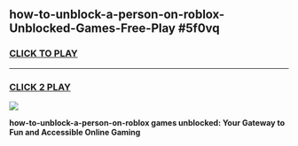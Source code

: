 
## how-to-unblock-a-person-on-roblox-Unblocked-Games-Free-Play #5f0vq
<h3>
<a href="https://us.freeplayer.one?title=how-to-unblock-a-person-on-roblox&ref=9M">CLICK TO PLAY</a></h3>
<hr>

<h3>
<a href="https://us.freeplayer.one?title=how-to-unblock-a-person-on-roblox&ref=9M">CLICK 2 PLAY</a>
  
</h3>

<a href="https://us.freeplayer.one?title=how-to-unblock-a-person-on-roblox&ref=9M"><img src="https://clearcache.store/games.png"></a>


**how-to-unblock-a-person-on-roblox games unblocked: Your Gateway to Fun and Accessible Online Gaming**
